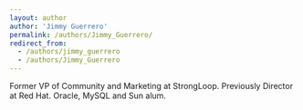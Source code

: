 ```yaml
---
layout: author
author: 'Jimmy Guerrero'
permalink: /authors/Jimmy_Guerrero/
redirect_from:
  - /authors/jimmy_guerrero
  - /authors/Jimmy_Guerrero
---
```

Former VP of Community and Marketing at StrongLoop. Previously Director at Red Hat. Oracle, MySQL and Sun alum.